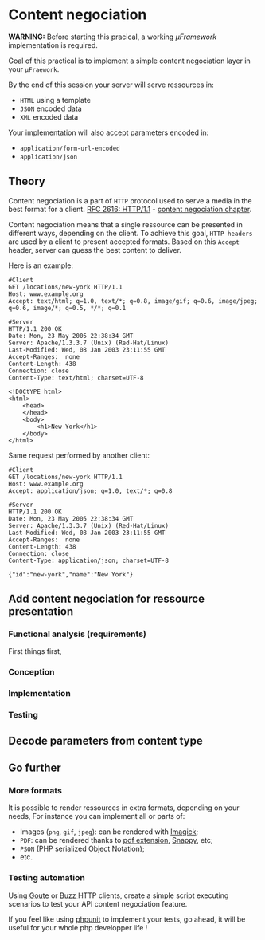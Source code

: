Content negociation
===================

**WARNING:** Before starting this pracical, a working _µFramework_
implementation is required.

Goal of this practical is to implement a simple content negociation layer in
your `µFraework`.

By the end of this session your server will serve ressources in:

* `HTML` using a template
* `JSON` encoded data
* `XML` encoded data

Your implementation will also accept parameters encoded in:

* `application/form-url-encoded`
* `application/json`

Theory
------

Content negociation is a part of `HTTP` protocol used to serve a media in the
best format for a client.
[RFC 2616: HTTP/1.1](http://pretty-rfc.herokuapp.com/RFC2616) - [content
negociation chapter](http://www.w3.org/Protocols/rfc2616/rfc2616-sec12.html).

Content negociation means that a single ressource can be presented in different
ways, depending on the client. To achieve this goal, `HTTP headers` are used by
a client to present accepted formats. Based on this `Accept` header, server can
guess the best content to deliver.

Here is an example:

    #Client
    GET /locations/new-york HTTP/1.1
    Host: www.example.org
    Accept: text/html; q=1.0, text/*; q=0.8, image/gif; q=0.6, image/jpeg; q=0.6, image/*; q=0.5, */*; q=0.1

    #Server
    HTTP/1.1 200 OK
    Date: Mon, 23 May 2005 22:38:34 GMT
    Server: Apache/1.3.3.7 (Unix) (Red-Hat/Linux)
    Last-Modified: Wed, 08 Jan 2003 23:11:55 GMT
    Accept-Ranges:  none
    Content-Length: 438
    Connection: close
    Content-Type: text/html; charset=UTF-8

    <!DOCtYPE html>
    <html>
        <head>
        </head>
        <body>
            <h1>New York</h1>
        </body>
    </html>

Same request performed by another client:

    #Client
    GET /locations/new-york HTTP/1.1
    Host: www.example.org
    Accept: application/json; q=1.0, text/*; q=0.8

    #Server
    HTTP/1.1 200 OK
    Date: Mon, 23 May 2005 22:38:34 GMT
    Server: Apache/1.3.3.7 (Unix) (Red-Hat/Linux)
    Last-Modified: Wed, 08 Jan 2003 23:11:55 GMT
    Accept-Ranges:  none
    Content-Length: 438
    Connection: close
    Content-Type: application/json; charset=UTF-8

    {"id":"new-york","name":"New York"}


Add content negociation for ressource presentation
--------------------------------------------------

### Functional analysis (requirements)

First things first,

### Conception

### Implementation

### Testing

Decode parameters from content type
-----------------------------------



Go further
----------

### More formats

It is possible to render ressources in extra formats, depending on your needs,
For instance you can implement all or parts of:

* Images (`png`, `gif`, `jpeg`): can be rendered with
    [Imagick]( http://php.net/manual/fr/book.imagick.php);
* `PDF`: can be rendered thanks to
    [pdf extension](http://php.net/manual/en/book.pdf.php),
    [Snappy](https://github.com/KnpLabs/snappy), etc;
* `PSON` (PHP serialized Object Notation);
* etc.

### Testing automation

Using [Goute](https://github.com/fabpot/Goutte) or [Buzz
](https://github.com/kriswallsmith/Buzz) HTTP clients, create a simple script
executing scenarios to test your API content negociation feature.

If you feel like using [phpunit](http://phpunit.de/) to implement your tests,
go ahead, it will be useful for your whole php developper life !
